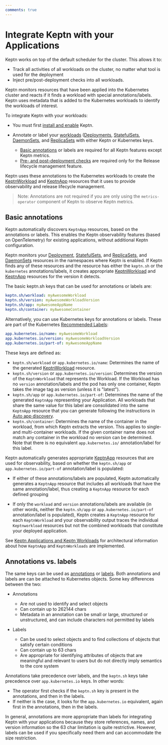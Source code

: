 ```yaml
---
comments: true
---
```


# Integrate Keptn with your Applications

Keptn works
on top of the default scheduler for the cluster.
This allows it to:

- Track all activities of all workloads on the cluster,
  no matter what tool is used for the deployment
- Inject pre/post-deployment checks into all workloads.

Keptn monitors resources
that have been applied into the Kubernetes cluster
and reacts if it finds a workload with special annotations/labels.
Keptn uses metadata that is added to the Kubernetes workloads
to identify the workloads of interest.

To integrate Keptn with your workloads:

- You must first
[install and enable](../installation/index.md#basic-installation)
Keptn.
- Annotate or label your
[workloads](https://kubernetes.io/docs/concepts/workloads/)
([Deployments](https://kubernetes.io/docs/concepts/workloads/controllers/deployment/),
[StatefulSets](https://kubernetes.io/docs/concepts/workloads/controllers/statefulset/),
[DaemonSets](https://kubernetes.io/docs/concepts/workloads/controllers/daemonset/),
and
[ReplicaSets](https://kubernetes.io/docs/concepts/workloads/controllers/replicaset/)
with either Keptn or Kubernetes keys.

    - [Basic annotations](#basic-annotations) or labels are required for all Keptn features except Keptn metrics.
    - [Pre- and post-deployment checks](#basic-annotations) are required only for the Release lifecycle management feature.

Keptn uses these annotations to the Kubernetes workloads to create the
[KeptnWorkload](../reference/api-reference/lifecycle/v1beta1/index.md#keptnworkload)
and
[KeptnApp](../reference/crd-reference/app.md)
resources that it uses to provide observability
and release lifecycle management.

> Note: Annotations are not required if you are only using the
  `metrics-operator` component of Keptn
  to observe Keptn metrics.

## Basic annotations

Keptn automatically discovers `KeptnApp` resources,
based on the annotations or labels.
This enables the Keptn observability features
(based on OpenTelemetry) for existing applications,
without additional Keptn configuration.

Keptn monitors your
[Deployment](https://kubernetes.io/docs/concepts/workloads/controllers/deployment/),
[StatefulSets](https://kubernetes.io/docs/concepts/workloads/controllers/statefulset/),
and
[ReplicaSets](https://kubernetes.io/docs/concepts/workloads/controllers/replicaset/),
and
[DaemonSets](https://kubernetes.io/docs/concepts/workloads/controllers/daemonset/)
resources in the namespaces where Keptn is enabled.
If Keptn finds any of these resources and the resource has either
the `keptn.sh` or the `kubernetes` annotations/labels,
it creates appropriate
[KeptnWorkload](../reference/api-reference/lifecycle/v1beta1/index.md#keptnworkload)
and
[KeptnApp](../reference/crd-reference/app.md)
resources for the version it detects.

The basic keptn.sh keys that can be used for annotations or labels are:

```yaml
keptn.sh/workload: myAwesomeWorkload
keptn.sh/version: myAwesomeWorkloadVersion
keptn.sh/app: myAwesomeAppName
keptn.sh/container: myAwesomeContainer
```

Alternatively, you can use Kubernetes keys for annotations or labels.
These are part of the Kubernetes
[Recommended Labels](https://kubernetes.io/docs/concepts/overview/working-with-objects/common-labels/):

```yaml
app.kubernetes.io/name: myAwesomeWorkload
app.kubernetes.io/version: myAwesomeWorkloadVersion
app.kubernetes.io/part-of: myAwesomeAppName
```

These keys are defined as:

- `keptn.sh/workload` or `app.kubernetes.io/name`: Determines the name
  of the generated
  [KeptnWorkload](../reference/api-reference/lifecycle/v1beta1/index.md#keptnworkload)
  resource.
- `keptn.sh/version` or `app.kubernetes.io/version`:
  Determines the version of the `KeptnWorkload`
  that represents the Workload.
  If the Workload has no `version` annotation/labels
  and the pod has only one container,
  Keptn takes the image tag as version
  (unless it is "latest").
- `keptn.sh/app` or `app.kubernetes.io/part-of`: Determines the name
   of the generated `KeptnApp` representing your Application.
   All workloads that share the same value for this label
   are consolidated into the same `KeptnApp` resource
   that you can generate following the instructions in
   [Auto app discovery](auto-app-discovery.md).
- `keptn.sh/container`: Determines the name of the container in the workload,
   from which Keptn extracts the version.
   This applies to single- and multi-container
   workloads.
   If the given container name does not match any container in the workload
   no version can be determined.
   Note that there is no equivalent `app.kubernetes.io/` annotation/label for this label.

Keptn automatically generates appropriate
[KeptnApp](../reference/crd-reference/app.md)
resources that are used for observability,
based on whether the `keptn.sh/app` or `app.kubernetes.io/part-of`
annotation/label is populated:

- If either of these annotations/labels are populated,
  Keptn automatically generates a `KeptnApp` resource
  that includes all workloads that have the same annotation/label,
  thus creating a `KeptnApp` resource for each defined grouping

- If only the `workload` and `version` annotations/labels are available
  (in other words, neither the `keptn.sh/app`
  or `app.kubernetes.io/part-of` annotation/label is populated),
  Keptn creates a `KeptnApp` resource for each `KeptnWorkload`
  and your observability output traces the individual `Keptnworkload` resources
  but not the combined workloads that constitute your deployed application.

See
[Keptn Applications and Keptn Workloads](../components/lifecycle-operator/keptn-apps.md)
for architectural information about how `KeptnApp` and `KeptnWorkloads`
are implemented.

## Annotations vs. labels

The same keys can be used as
[annotations](https://kubernetes.io/docs/concepts/overview/working-with-objects/annotations/)
or
[labels](https://kubernetes.io/docs/concepts/overview/working-with-objects/labels/).
Both annotations and labels are can be attached to Kubernetes objects.
Some key differences between the two:

- Annotations
    - Are not used to identify and select objects
    - Can contain up to 262144 chars
    - Metadata in an annotation can be small or large,
    structured or unstructured,
    and can include characters not permitted by labels

- Labels
    - Can be used to select objects
    and to find collections of objects that satisfy certain conditions
    - Can contain up to 63 chars
    - Are appropriate for identifying attributes of objects
    that are meaningful and relevant to users
    but do not directly imply semantics to the core system

Annotations take precedence over labels,
and the `keptn.sh` keys take precedence over `app.kubernetes.io` keys.
In other words:

- The operator first checks if the `keptn.sh` key is present
  in the annotations, and then in the labels.
- If neither is the case, it looks for the `app.kubernetes.io` equivalent,
  again first in the annotations, then in the labels.

In general, annotations are more appropriate than labels
for integrating Keptn with your applications
because they store references, names, and version information
so the 63 char limitation is quite restrictive.
However, labels can be used if you specifically need them
and can accommodate the size restriction.

